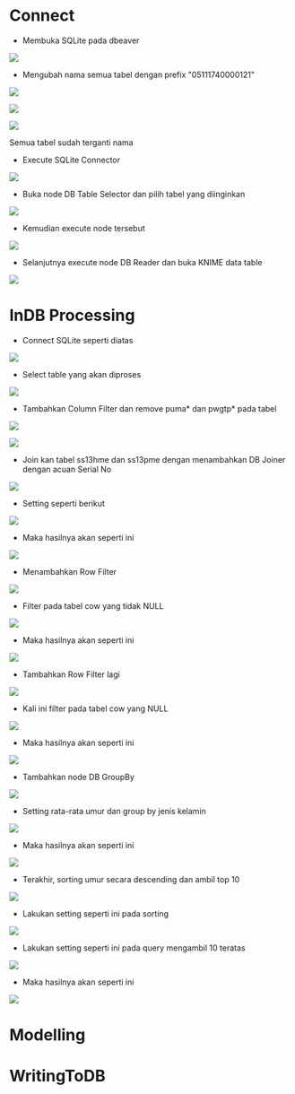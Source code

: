 # Connect

- Membuka SQLite pada dbeaver 

![](Dokumentasi/connect_to_database.png)

- Mengubah nama semua tabel dengan prefix "05111740000121"

![](Dokumentasi/rename_table.png)

![](Dokumentasi/rename_table-2.png)

![](Dokumentasi/rename_table-3.png)

Semua tabel sudah terganti nama

- Execute SQLite Connector

![](Dokumentasi/execute_SQLite_Connector.png)

- Buka node DB Table Selector dan pilih tabel yang diinginkan

![](Dokumentasi/choose_table.png)

- Kemudian execute node tersebut

![](Dokumentasi/DB_Table_Selector-2.PNG)

- Selanjutnya execute node DB Reader dan buka KNIME data table

![](Dokumentasi/DB_Reader.PNG)

# InDB Processing

- Connect SQLite seperti diatas

![](Dokumentasi/2-CONNECT.PNG)

- Select table yang akan diproses

![](Dokumentasi/2-SELECT_TABLE.PNG)

- Tambahkan Column Filter dan remove puma* dan pwgtp* pada tabel

![](Dokumentasi/2-COL_FILTER.PNG)

![](Dokumentasi/2-SETTING_PUMA_PWGTP.PNG)

- Join kan tabel ss13hme dan ss13pme dengan menambahkan DB Joiner dengan acuan Serial No

![](Dokumentasi/2-INNERJOIN_SERIALNO.PNG)

- Setting seperti berikut

![](Dokumentasi/2-INNERJOIN_SERIALNO_SET.PNG)

- Maka hasilnya akan seperti ini

![](Dokumentasi/2-INNERJOIN_SERIALNO_RESULT.PNG)

- Menambahkan Row Filter

![](Dokumentasi/2-ROWFILTER_COWNOTNULL.PNG)

- Filter pada tabel cow yang tidak NULL

![](Dokumentasi/2-ROWFILTER_COWNOTNULL_SET.PNG)

- Maka hasilnya akan seperti ini

![](Dokumentasi/2-ROWFILTER_COWNOTNULL_RES.PNG)

- Tambahkan Row Filter lagi

![](Dokumentasi/2-ROWFILTER_COWNULL.PNG)

- Kali ini filter pada tabel cow yang NULL

![](Dokumentasi/2-ROWFILTER_COWNULL_SET.PNG)

- Maka hasilnya akan seperti ini

![](Dokumentasi/2-ROWFILTER_COWNULL_RES-2.PNG)

- Tambahkan node DB GroupBy

![](Dokumentasi/2-GROUPBY.PNG)

- Setting rata-rata umur dan group by jenis kelamin

![](Dokumentasi/2-GROUPBY_SET.PNG)

- Maka hasilnya akan seperti ini

![](Dokumentasi/2-GROUPBY_RES.PNG)

- Terakhir, sorting umur secara descending dan ambil top 10

![](Dokumentasi/2-SORTBYAGEP.PNG)

- Lakukan setting seperti ini pada sorting

![](Dokumentasi/2-SORTBYAGEP_SET.PNG)

- Lakukan setting seperti ini pada query mengambil 10 teratas

![](Dokumentasi/2-SORTBYAGEP_SET-2.PNG)

- Maka hasilnya akan seperti ini

![](Dokumentasi/2-SORTBYAGEP_RES.PNG)


# Modelling


# WritingToDB
